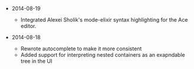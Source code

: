 * 2014-08-19

  * Integrated Alexei Sholik's mode-elixir syntax highlighting
    for the Ace editor.

* 2014-08-18

  * Rewrote autocomplete to make it more consistent
  * Added support for interpreting nested containers as
    an exapndable tree in the UI
